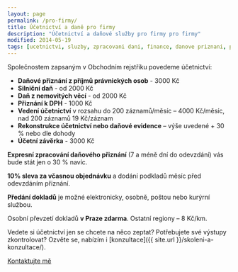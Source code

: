 ```yaml
---
layout: page
permalink: /pro-firmy/
title: Účetnictví a daně pro firmy
description: "Účetnictví a daňové služby pro firmy pro firmy"
modified: 2014-05-19
tags: [ucetnictvi, sluzby, zpracovani dani, finance, danove priznani, podnikove ucetnictvi]
---
```


Společnostem zapsaným v Obchodním rejstříku povedeme účetnictví:

* **Daňové přiznání z příjmů právnických osob** - 3000 Kč
* **Silniční daň** - od 2000 Kč
* **Daň z nemovitých věcí** - od 2000 Kč
* **Přiznání k DPH** - 1000 Kč
* **Vedení účetnictví** v rozsahu do 200 záznamů/měsíc – 4000 Kč/měsíc, nad 200 záznamů 19 Kč/záznam
* **Rekonstrukce účetnictví nebo daňové evidence** – výše uvedené + 30 % nebo dle dohody
* **Účetní závěrka** - 3000 Kč

**Expresní zpracování daňového přiznání** (7 a méně dní do odevzdání) vás bude stát jen o 30 % navíc.


**10% sleva za včasnou objednávku** a dodání podkladů měsíc před odevzdáním přiznání.

**Předání dokladů** je možné elektronicky, osobně, poštou nebo kurýrní službou.
 
Osobní převzetí dokladů **v Praze zdarma**. Ostatní regiony – 8 Kč/km.

Vedete si účetnictví jen se chcete na něco zeptat? Potřebujete své výstupy zkontrolovat? Ozvěte se, nabízím i [konzultace]({{ site.url }}/skoleni-a-konzultace/).

<div markdown="0"><a href="{{ site.url }}/kontakt/" class="btn">Kontaktujte mě</a></div>
